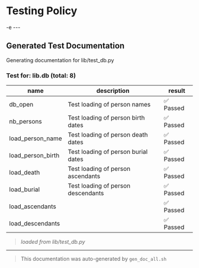 # Testing Policy
-e ---

## Generated Test Documentation

Generating documentation for lib/test_db.py
### Test for: lib.db (total: 8)
| name | description | result |
|------|-------------|--------|
| db_open | Test loading of person names | ✅ Passed |
| nb_persons | Test loading of person birth dates | ✅ Passed |
| load_person_name | Test loading of person death dates | ✅ Passed |
| load_person_birth | Test loading of person burial dates | ✅ Passed |
| load_death | Test loading of person ascendants | ✅ Passed |
| load_burial | Test loading of person descendants | ✅ Passed |
| load_ascendants |  | ✅ Passed |
| load_descendants |  | ✅ Passed |
> *loaded from lib/test_db.py*
---
> This documentation was auto-generated by `gen_doc_all.sh`


